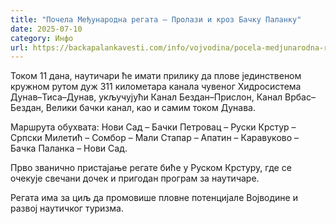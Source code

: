 ```yaml
---
title: "Почела Међународна регата – Пролази и кроз Бачку Паланку"
date: 2025-07-10
category: Инфо
url: https://backapalankavesti.com/info/vojvodina/pocela-medjunarodna-regata-prolazi-i-kroz-backu-palanku-2/
---
```


Током 11 дана, наутичари ће имати прилику да плове јединственом кружном рутом дуж 311 километара канала чувеног Хидросистема Дунав–Тиса–Дунав, укључујући Канал Бездан–Прислон, Канал Врбас–Бездан, Велики бачки канал, као и самим током Дунава.

Маршрута обухвата: Нови Сад – Бачки Петровац – Руски Крстур – Српски Милетић – Сомбор – Мали Стапар – Апатин – Каравуково – Бачка Паланка – Нови Сад.

Прво званично пристајање регате биће у Руском Крстуру, где се очекује свечани дочек и пригодан програм за наутичаре.

Регата има за циљ да промовише пловне потенцијале Војводине и развој наутичког туризма.
